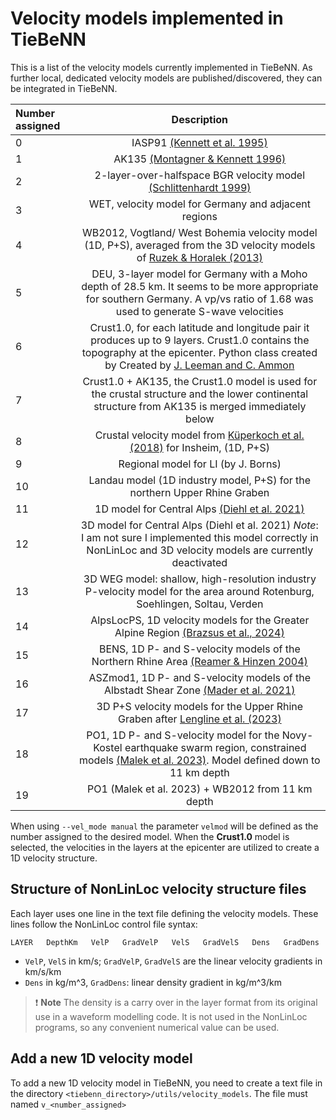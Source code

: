 # Velocity models implemented in TieBeNN

This is a list of the velocity models currently implemented in TieBeNN. As further local, dedicated velocity models are published/discovered, they can be integrated in TieBeNN.

| **Number assigned** | **Description** |
|:--------------------|:---------------:|
| 0 | IASP91 [(Kennett et al. 1995)](https://doi.org/10.1111/j.1365-246X.1995.tb03540.x) |
| 1 | AK135 [(Montagner & Kennett 1996)](https://doi.org/10.1111/j.1365-246X.1996.tb06548.x) |
| 2 | 2-layer-over-halfspace BGR velocity model [(Schlittenhardt 1999)](https://www.researchgate.net/profile/J-Schlittenhardt/publication/237600771_Regional_velocity_models_for_Germany_a_contribution_to_the_systematic_travel-time_calibration_of_the_international_monitoring_system/links/589dccbeaca272046aa92e2f/Regional-velocity-models-for-Germany-a-contribution-to-the-systematic-travel-time-calibration-of-the-international-monitoring-system.pdf) |
| 3 | WET, velocity model for Germany and adjacent regions |
| 4 | WB2012, Vogtland/ West Bohemia velocity model (1D, P+S), averaged from the 3D velocity models of [Ruzek & Horalek (2013)](https://doi.org/10.1093/gji/ggt295) |
| 5 | DEU, 3-layer model for Germany with a Moho depth of 28.5 km. It seems to be more appropriate for southern Germany. A vp/vs ratio of 1.68 was used to generate S-wave velocities |
| 6 | Crust1.0, for each latitude and longitude pair it produces up to 9 layers. Crust1.0 contains the topography at the epicenter. Python class created by Created by [J. Leeman and C. Ammon](https://github.com/jrleeman/Crust1.0) |
| 7 | Crust1.0 + AK135, the Crust1.0 model is used for the crustal structure and the lower continental structure from AK135 is merged immediately below |
| 8 | Crustal velocity model from [Küperkoch et al. (2018)](https://doi.org/10.1785/0120170365) for Insheim, (1D, P+S) |
| 9 | Regional model for LI (by J. Borns) |
|10 | Landau model (1D industry model, P+S) for the northern Upper Rhine Graben |
|11 | 1D model for Central Alps [(Diehl et al. 2021)](https://doi.org/10.1029/2021JB022155) |
|12 | 3D model for Central Alps (Diehl et al. 2021) _Note_: I am not sure I implemented this model correctly in NonLinLoc and 3D velocity models are currently deactivated |
|13 | 3D WEG model: shallow, high-resolution industry P-velocity model for the area around Rotenburg, Soehlingen, Soltau, Verden |
|14 | AlpsLocPS, 1D velocity models for the Greater Alpine Region [(Brazsus et al., 2024)](https://doi.org/10.1093/gji/ggae077) |
|15 | BENS, 1D P- and S-velocity models of the Northern Rhine Area [(Reamer & Hinzen 2004)](https://doi.org/10.1785/gssrl.75.6.713) |
|16 | ASZmod1, 1D P- and S-velocity models of the Albstadt Shear Zone [(Mader et al. 2021)](https://doi.org/10.5194/se-12-1389-2021) |
|17 | 3D P+S velocity models for the Upper Rhine Graben after [Lengline et al. (2023)](https://doi.org/10.1093/gji/ggad255) |
|18 | PO1, 1D P- and S-velocity model for the Novy-Kostel earthquake swarm region, constrained models [(Malek et al. 2023)](https://doi.org/10.1007/s00024-023-03250-w). Model defined down to 11 km depth |
|19 | PO1 (Malek et al. 2023) + WB2012 from 11 km depth |

When using `--vel_mode manual` the parameter `velmod` will be defined as the number assigned to the desired model. When the **Crust1.0** model is selected, the velocities in the layers at the epicenter are utilized to create a 1D velocity structure.

## Structure of NonLinLoc velocity structure files

Each layer uses one line in the text file defining the velocity models. These lines follow the NonLinLoc control file syntax:

````text
LAYER   DepthKm   VelP   GradVelP   VelS   GradVelS   Dens   GradDens
````

- `VelP`, `VelS` in km/s; `GradVelP`, `GradVelS` are the linear velocity gradients in km/s/km
- `Dens` in kg/m^3, `GradDens`: linear density gradient in kg/m^3/km

> :exclamation: **Note**
> The density is a carry over in the layer format from its original use in a waveform modelling code. It is not used in the NonLinLoc programs, so any convenient numerical value can be used.

## Add a new 1D velocity model

To add a new 1D velocity model in TieBeNN, you need to create a text file in the directory `<tiebenn_directory>/utils/velocity_models`. The file must named `v_<number_assigned>`
